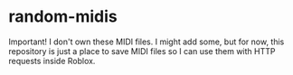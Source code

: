 # random-midis

Important! I don't own these MIDI files. I might add some, but for now, this repository is just a place to save MIDI files so I can use them with HTTP requests inside Roblox.
